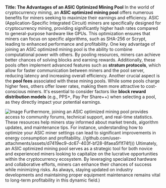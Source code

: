 **Title: The Advantages of an ASIC Optimized Mining Pool**
In the world of cryptocurrency mining, an **ASIC optimized mining pool** offers numerous benefits for miners seeking to maximize their earnings and efficiency. ASIC (Application-Specific Integrated Circuit) miners are specifically designed for cryptocurrency mining, providing significantly higher hash rates compared to general-purpose hardware like GPUs. This optimization ensures that miners can focus on specific algorithms, such as SHA-256 or Scrypt, leading to enhanced performance and profitability.
One key advantage of joining an ASIC optimized mining pool is the ability to combine computational power with others. By pooling resources, miners can achieve better chances of solving blocks and earning rewards. Additionally, these pools often implement advanced features such as **stratum protocols**, which allow for faster communication between miners and the pool server, reducing latency and increasing overall efficiency.
Another crucial aspect is the **pool fees** associated with these mining pools. While some pools charge higher fees, others offer lower rates, making them more attractive to cost-conscious miners. It's essential to consider factors like **block reward distribution models** (e.g., PPS+, Pay Per Share++) when selecting a pool, as they directly impact your potential earnings.

![Image](https://github.com/user-attachments/assets/d7419ec9-dc67-403f-bf28-8faea5f1f74f)
Furthermore, joining an ASIC optimized mining pool provides access to community forums, technical support, and real-time statistics. These resources help miners stay informed about market trends, algorithm updates, and maintenance tips. For instance, understanding how to optimize your ASIC miner settings can lead to significant improvements in energy consumption and profitability.
 //github.com/user-attachments/assets/d7419ec9-dc67-403f-bf28-8faea5f1f74f)))
Ultimately, an ASIC optimized mining pool serves as a strategic tool for both novice and experienced miners looking to capitalize on the lucrative opportunities within the cryptocurrency ecosystem. By leveraging specialized hardware and collaborative efforts, miners can enhance their chances of success while minimizing risks. As always, staying updated on industry developments and maintaining proper equipment maintenance remains vital to long-term profitability in this dynamic field.)

